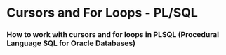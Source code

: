 # Cursors and For Loops - PL/SQL
### How to work with cursors and for loops in PLSQL (Procedural Language SQL for Oracle Databases)

